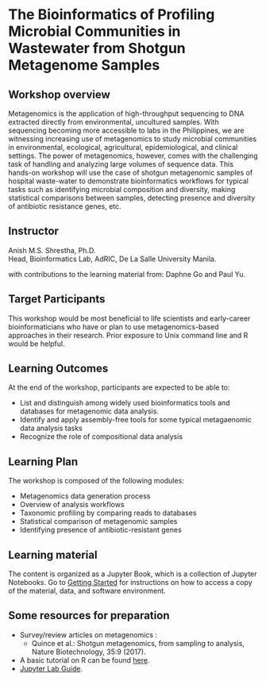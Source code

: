 <!-- # The Data Science of Metagenomics : Bioinformatics Workflows for Profiling Microbial Communities -->
# The Bioinformatics of Profiling Microbial Communities in Wastewater from Shotgun Metagenome Samples 
## Workshop overview
Metagenomics is the application of high-throughput sequencing to DNA extracted directly from environmental, uncultured samples. 
With sequencing becoming more accessible to labs in the Philippines, we are witnessing increasing use of metagenomics to study microbial communities in environmental, ecological, agricultural, epidemiological, and clinical settings.
The power of metagenomics, however, comes with the challenging task of handling and analyzing large volumes of sequence data.
This hands-on workshop will use the case of shotgun metagenomic samples of hospital waste-water to demonstrate bioinformatics workflows for typical tasks such as identifying microbial composition and diversity, making statistical comparisons between samples, detecting presence and diversity of antibiotic resistance genes, etc.

## Instructor
Anish M.S. Shrestha, Ph.D. \
Head, Bioinformatics Lab, AdRIC, De La Salle University Manila.

with contributions to the learning material from:
Daphne Go and Paul Yu.

## Target Participants
This workshop would be most beneficial to life scientists and early-career bioinformaticians who have or plan to use metagenomics-based approaches in their research. Prior exposure to Unix command line and R would be helpful. 

## Learning Outcomes
At the end of the workshop, participants are expected to be able to:

- List and distinguish among widely used bioinformatics tools and databases for metagenomic data analysis.
- Identify and apply assembly-free tools for some typical metagaenomic data analysis tasks
- Recognize the role of compositional data analysis

## Learning Plan
The workshop is composed of the following modules:

- Metagenomics data generation process 
- Overview of analysis workflows
- Taxonomic profiling by comparing reads to databases
- Statistical comparison of metagenomic samples
- Identifying presence of antibiotic-resistant genes 

## Learning material
The content is organized as a Jupyter Book, which is a collection of Jupyter Notebooks.
Go to [Getting Started](getting-started.md) for instructions on how to access a copy of the material, data, and software environment.


## Some resources for preparation
- Survey/review articles on metagenomics :
    - Quince et al.: Shotgun metagenomics, from sampling to analysis, Nature Biotechnology, 35:9 (2017).
- A basic tutorial on R can be found [here](https://github.com/bioinfodlsu/basic-r-tutorial).
- [Jupyter Lab Guide](https://jupyterlab.readthedocs.io/en/latest/).




```{tableofcontents}
```
